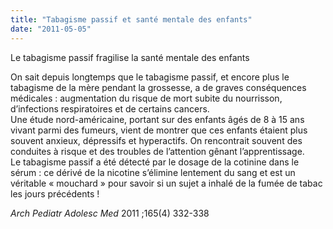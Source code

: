 ```yaml
---
title: "Tabagisme passif et santé mentale des enfants"
date: "2011-05-05"
---
```


Le tabagisme passif fragilise la santé mentale des enfants

On sait depuis longtemps que le tabagisme passif, et encore plus le tabagisme de la mère pendant la grossesse, a de graves conséquences médicales : augmentation du risque de mort subite du nourrisson, d’infections respiratoires et de certains cancers.  
Une étude nord-américaine, portant sur des enfants âgés de 8 à 15 ans vivant parmi des fumeurs, vient de montrer que ces enfants étaient plus souvent anxieux, dépressifs et hyperactifs. On rencontrait souvent des conduites à risque et des troubles de l’attention gênant l’apprentissage.  
Le tabagisme passif a été détecté par le dosage de la cotinine dans le sérum : ce dérivé de la nicotine s’élimine lentement du sang et est un véritable « mouchard » pour savoir si un sujet a inhalé de la fumée de tabac les jours précédents !

*Arch Pediatr Adolesc Med* 2011 ;165(4) 332-338
